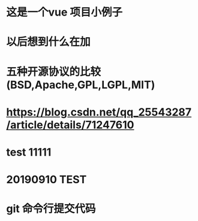 # 这是一个vue 项目小例子

# 以后想到什么在加

# 五种开源协议的比较(BSD,Apache,GPL,LGPL,MIT) 
# https://blog.csdn.net/qq_25543287/article/details/71247610
# test 11111
# 20190910 TEST 
# git 命令行提交代码
